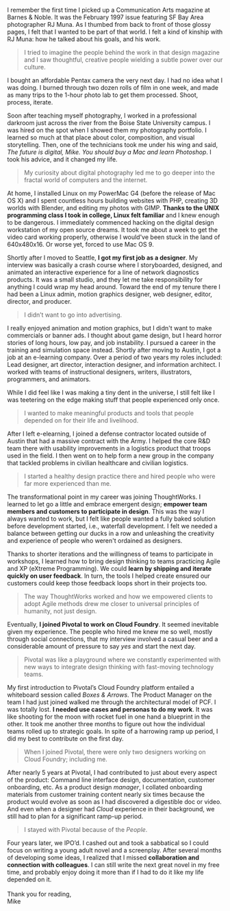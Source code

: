 I remember the first time I picked up a Communication Arts magazine at Barnes & Noble. It was the February 1997 issue featuring SF Bay Area photographer RJ Muna. As I thumbed from back to front of those glossy pages, I felt that I wanted to be part of that world. I felt a kind of kinship with RJ Muna: how he talked about his goals, and his work.

> I tried to imagine the people behind the work in that design magazine and I saw thoughtful, creative people wielding a subtle power over our culture.

I bought an affordable Pentax camera the very next day. I had no idea what I was doing. I burned through two dozen rolls of film in one week, and made as many trips to the 1-hour photo lab to get them processed. Shoot, process, iterate.

Soon after teaching myself photography, I worked in a professional darkroom just across the river from the Boise State University campus. I was hired on the spot when I showed them my photography portfolio. I learned so much at that place about color, composition, and visual storytelling. Then, one of the technicians  took me under his wing and said, _The future is digital, Mike. You should buy a Mac and learn Photoshop_. I took his advice, and it changed my life.

> My curiosity about digital photography led me to go deeper into the fractal world of computers and the internet. 

At home, I installed Linux on my PowerMac G4 (before the release of Mac OS X) and I spent countless hours building websites with PHP, creating 3D worlds with Blender, and editing my photos with GIMP. **Thanks to the UNIX programming class I took in college, Linux felt familiar** and I knew enough to be dangerous. I immediately commenced hacking on the digital design workstation of my open source dreams. It took me about a week to get the video card working properly, otherwise I would've been stuck in the land of 640x480x16. Or worse yet, forced to use Mac OS 9.

Shortly after I moved to Seattle, **I got my first job as a designer**.  My interview was basically a crash course where I storyboarded, designed, and animated an interactive experience for a line of network diagnostics products. It was a small studio, and they let me take responsibility for anything I could wrap my head around. Toward the end of my tenure there I had been a Linux admin, motion graphics designer, web designer, editor, director, and producer.

> I didn’t want to go into advertising.

I really enjoyed animation and motion graphics, but I didn't want to make commercials or banner ads. I thought about game design, but I heard horror stories of long hours, low pay, and job instability. I pursued a career in the training and simulation space instead. Shortly after moving to Austin, I got a job at an e-learning company. Over a period of two years my roles included: Lead designer, art director, interaction designer, and information architect. I worked with teams of instructional designers, writers, illustrators, programmers, and animators.

While I did feel like I was making a tiny dent in the universe, I still felt like I was teetering on the edge making stuff that people experienced only once. 

> I wanted to make meaningful products and tools that people depended on for their life and livelihood.

After I left e-elearning, I joined a defense contractor located outside of Austin that had a massive contract with the Army. I helped the core R&D team there with usability improvements in a logistics product that troops used in the field. I then went on to help form a new group in the company that tackled problems in civilian healthcare and civilian logistics. 

> I started a healthy design practice there and hired people who were far more experienced than me.

The transformational point in my career was joining ThoughtWorks.  I learned to let go a little and embrace emergent design; **empower team members and customers to participate in design**.  This was the way I always wanted to work, but I felt like people wanted a fully baked solution before development started, i.e., waterfall development. I felt we needed a balance between getting our ducks in a row and unleashing the creativity and experience of people who weren't ordained as designers.

Thanks to shorter iterations and the willingness of teams to participate in workshops, I learned how to bring design thinking to teams practicing Agile and XP (eXtreme Programming).  We could **learn by shipping and iterate quickly on user feedback**. In turn, the tools I helped create ensured our customers could keep those feedback loops short in their projects too.

> The way ThoughtWorks worked and how we empowered clients to adopt Agile methods drew me closer to universal principles of humanity, not just design.

Eventually, **I joined Pivotal to work on Cloud Foundry**.  It seemed inevitable given my experience.  The people who hired me knew me so well, mostly through social connections, that my interview involved a casual beer and a considerable amount of pressure to say _yes_ and start the next day. 

> Pivotal was like a playground where we constantly experimented with new ways to integrate design thinking with fast-moving technology teams.

My first introduction to Pivotal’s Cloud Foundry platform entailed a whiteboard session called _Boxes &amp; Arrows_. The Product Manager on the team I had just joined walked me through the architectural model of PCF. I was totally lost. **I needed use cases and personas to do my work**. It was like shooting for the moon with rocket fuel in one hand a blueprint in the other. It took me another three months to figure out how the individual teams rolled up to strategic goals. In spite of a harrowing ramp up period, I did my best to contribute on the first day.

> When I joined Pivotal, there were only two designers working on Cloud Foundry; including me.

After nearly 5 years at Pivotal, I had contributed to just about every aspect of the product: Command line interface design, documentation, customer onboarding, etc. As a product design _manager_, I collated onboarding materials from customer training content nearly six times because the product would evolve as soon as I had discovered a digestible doc or video. And even when a designer had _Cloud_ experience in their background, we still had to plan for a significant ramp-up period.

> I stayed with Pivotal because of the _People_.

Four years later, we IPO’d.  I cashed out and took a sabbatical so I could focus on writing a young adult novel and a screenplay.  After several months of developing some ideas, I realized that I missed **collaboration and connection with colleagues**.  I can still write the next great novel in my free time, and probably enjoy doing it more than if I had to do it like my life depended on it.
<br>
<br>
Thank you for reading, <br>
Mike

